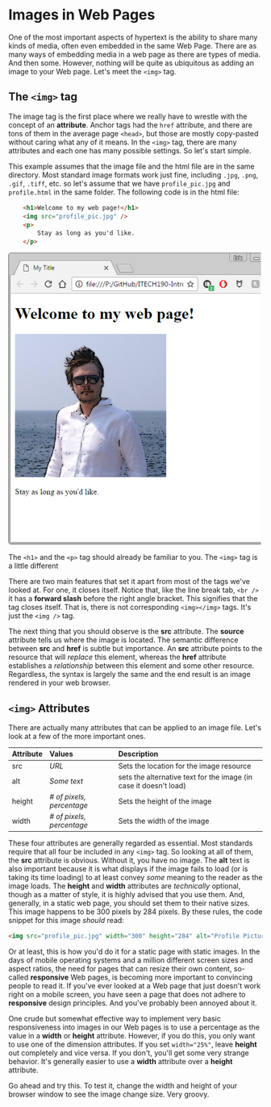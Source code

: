 # Images in Web Pages

One of the most important aspects of hypertext is the ability to share many kinds of media, often even embedded in the same Web Page. There are as many ways of embedding media in a web page as there are types of media. And then some. However, nothing will be quite as ubiquitous as adding an image to your Web page. Let's meet the `<img>` tag.

## The `<img>` tag

The image tag is the first place where we really have to wrestle with the concept of an **attribute**. Anchor tags had the `href` attribute, and there are tons of them in the average page `<head>`, but those are mostly copy-pasted without caring what any of it means. In the `<img>` tag, there are many attributes and each one has many possible settings. So let's start simple.

This example assumes that the image file and the html file are in the same directory. Most standard image formats work just fine, including `.jpg`, `.png`, `.gif`, `.tiff`, etc. so let's assume that we have `profile_pic.jpg` and `profile.html` in the same folder. The following code is in the html file:

```html
    <h1>Welcome to my web page!</h1>
    <img src="profile_pic.jpg" />
    <p>
        Stay as long as you'd like.
    </p>
```
![10]

The `<h1>` and the `<p>` tag should already be familiar to you. The `<img>` tag is a little different

There are two main features that set it apart from most of the tags we've looked at. For one, it closes itself. Notice that, like the line break tab, `<br />` it has a **forward slash** before the right angle bracket. This signifies that the tag closes itself. That is, there is not corresponding `<img></img>` tags. It's just the `<img />` tag.

The next thing that you should observe is the **src** attribute. The **source** attribute tells us where the image is located. The semantic difference between **src** and **href** is subtle but importance. An **src** attribute points to the resource that will _replace_ this element, whereas the **href** attribute establishes a _relationship_ between this element and some other resource. Regardless, the syntax is largely the same and the end result is an image rendered in your web browser.

## `<img>` Attributes

There are actually many attributes that can be applied to an image file. Let's look at a few of the more important ones.

| Attribute | Values | Description |
|:----|:----|:----|
|src | _URL_ | Sets the location for the image resource |
|alt | _Some text_ | sets the alternative text for the image (in case it doesn't load)|
|height | _# of pixels, percentage_ | Sets the height of the image |
|width | _# of pixels, percentage_ | Sets the width of the image |

These four attributes are generally regarded as essential. Most standards require that all four be included in any `<img>` tag. So looking at all of them, the **src** attribute is obvious. Without it, you have no image. The **alt** text is also important because it is what displays if the image fails to load (or is taking its time loading) to at least convey _some_ meaning to the reader as the image loads. The **height** and **width** attributes are _technically_ optional, though as a matter of style, it is highly advised that you use them. And, generally, in a static web page, you should set them to their native sizes. This image happens to be 300 pixels by 284 pixels. By these rules, the code snippet for this image _should_ read:

```html
<img src="profile_pic.jpg" width="300" height="284" alt="Profile Picture" />
```

Or at least, this is how you'd do it for a static page with static images. In the days of mobile operating systems and a million different screen sizes and aspect ratios, the need for pages that can resize their own content, so-called **responsive** Web pages, is becoming more important to convincing people to read it. If you've ever looked at a Web page that just doesn't work right on a mobile screen, you have seen a page that does not adhere to **responsive** design principles. And you've probably been annoyed about it.

One crude but somewhat effective way to implement very basic responsiveness into images in our Web pages is to use a percentage as the value in a **width** or **height** attribute. However, if you do this, you only want to use one of the dimension attributes. If you set `width="25%"`, leave **height** out completely and vice versa. If you don't, you'll get some very strange behavior. It's generally easier to use a **width** attribute over a **height** attribute.

Go ahead and try this. To test it, change the width and height of your browser window to see the image change size. Very groovy.

<!-- images -->
[10]: images/10.png
